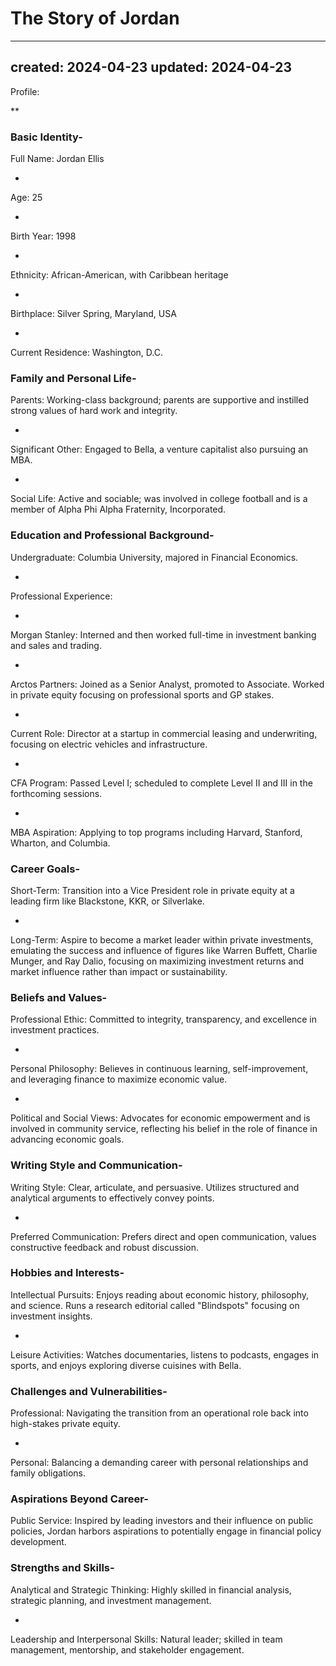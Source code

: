 # The Story of Jordan

---
created: 2024-04-23
updated: 2024-04-23
---

Profile:

**
### Basic Identity- 

Full Name: Jordan Ellis

- 
Age: 25

- 
Birth Year: 1998

- 
Ethnicity: African-American, with Caribbean heritage

- 
Birthplace: Silver Spring, Maryland, USA

- 
Current Residence: Washington, D.C.

### Family and Personal Life- 

Parents: Working-class background; parents are supportive and instilled strong values of hard work and integrity.

- 
Significant Other: Engaged to Bella, a venture capitalist also pursuing an MBA.

- 
Social Life: Active and sociable; was involved in college football and is a member of Alpha Phi Alpha Fraternity, Incorporated.

### Education and Professional Background- 

Undergraduate: Columbia University, majored in Financial Economics.

- 
Professional Experience:

- 
Morgan Stanley: Interned and then worked full-time in investment banking and sales and trading.

- 
Arctos Partners: Joined as a Senior Analyst, promoted to Associate. Worked in private equity focusing on professional sports and GP stakes.

- 
Current Role: Director at a startup in commercial leasing and underwriting, focusing on electric vehicles and infrastructure.

- 
CFA Program: Passed Level I; scheduled to complete Level II and III in the forthcoming sessions.

- 
MBA Aspiration: Applying to top programs including Harvard, Stanford, Wharton, and Columbia.

### Career Goals- 

Short-Term: Transition into a Vice President role in private equity at a leading firm like Blackstone, KKR, or Silverlake.

- 
Long-Term: Aspire to become a market leader within private investments, emulating the success and influence of figures like Warren Buffett, Charlie Munger, and Ray Dalio, focusing on maximizing investment returns and market influence rather than impact or sustainability.

### Beliefs and Values- 

Professional Ethic: Committed to integrity, transparency, and excellence in investment practices.

- 
Personal Philosophy: Believes in continuous learning, self-improvement, and leveraging finance to maximize economic value.

- 
Political and Social Views: Advocates for economic empowerment and is involved in community service, reflecting his belief in the role of finance in advancing economic goals.

### Writing Style and Communication- 

Writing Style: Clear, articulate, and persuasive. Utilizes structured and analytical arguments to effectively convey points.

- 
Preferred Communication: Prefers direct and open communication, values constructive feedback and robust discussion.

### Hobbies and Interests- 

Intellectual Pursuits: Enjoys reading about economic history, philosophy, and science. Runs a research editorial called "Blindspots" focusing on investment insights.

- 
Leisure Activities: Watches documentaries, listens to podcasts, engages in sports, and enjoys exploring diverse cuisines with Bella.

### Challenges and Vulnerabilities- 

Professional: Navigating the transition from an operational role back into high-stakes private equity.

- 
Personal: Balancing a demanding career with personal relationships and family obligations.

### Aspirations Beyond Career- 

Public Service: Inspired by leading investors and their influence on public policies, Jordan harbors aspirations to potentially engage in financial policy development.

### Strengths and Skills- 

Analytical and Strategic Thinking: Highly skilled in financial analysis, strategic planning, and investment management.

- 
Leadership and Interpersonal Skills: Natural leader; skilled in team management, mentorship, and stakeholder engagement.